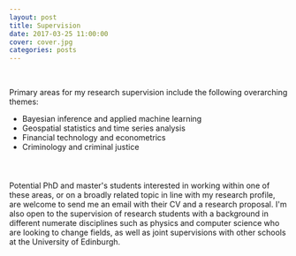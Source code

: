 ```yaml
---
layout: post
title: Supervision
date: 2017-03-25 11:00:00
cover: cover.jpg
categories: posts
---
```


<br>

Primary areas for my research supervision include the following overarching themes:

<!--
* Applied machine learning
* Humanitarian analytics
* Financial economics
* Criminal justice
-->

<!--
* Applied machine learning
* Financial econometrics
* Geospatial analysis
* Criminal justice
-->

* Bayesian inference and applied machine learning
* Geospatial statistics and time series analysis
* Financial technology and econometrics
* Criminology and criminal justice

<div style="height:25px;font-size:1px;">&nbsp;</div>

Potential PhD and master's students interested in working within one of these areas, or on a broadly related topic in line with my research profile, are welcome to send me an email with their CV and a research proposal. I'm also open to the supervision of research students with a background in different numerate disciplines such as physics and computer science who are looking to change fields, as well as joint supervisions with other schools at the University of Edinburgh.
<br>
